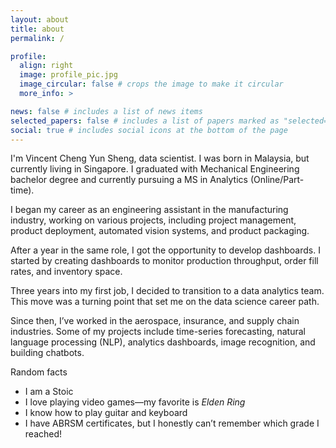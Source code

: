 ```yaml
---
layout: about
title: about
permalink: /

profile:
  align: right
  image: profile_pic.jpg
  image_circular: false # crops the image to make it circular
  more_info: >

news: false # includes a list of news items
selected_papers: false # includes a list of papers marked as "selected={true}"
social: true # includes social icons at the bottom of the page
---
```


I'm Vincent Cheng Yun Sheng, data scientist. I was born in Malaysia, but currently living in Singapore. I graduated with Mechanical Engineering bachelor degree and currently pursuing a MS in Analytics (Online/Part-time).

I began my career as an engineering assistant in the manufacturing industry, working on various projects, including project management, product deployment, automated vision systems, and product packaging.

After a year in the same role, I got the opportunity to develop dashboards. I started by creating dashboards to monitor production throughput, order fill rates, and inventory space.

Three years into my first job, I decided to transition to a data analytics team. This move was a turning point that set me on the data science career path.

Since then, I’ve worked in the aerospace, insurance, and supply chain industries. Some of my projects include time-series forecasting, natural language processing (NLP), analytics dashboards, image recognition, and building chatbots.

Random facts

- I am a Stoic
- I love playing video games—my favorite is _Elden Ring_
- I know how to play guitar and keyboard
- I have ABRSM certificates, but I honestly can’t remember which grade I reached!

